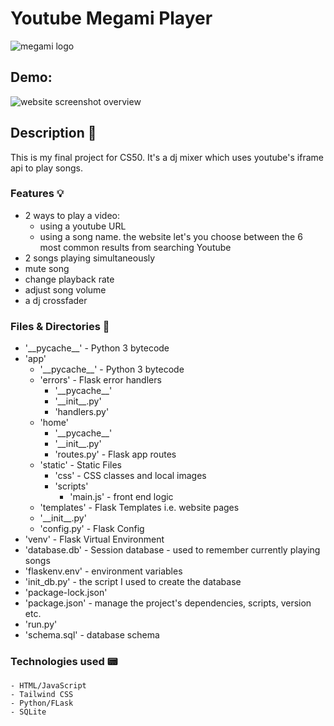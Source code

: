 # 
# Youtube Megami Player
![megami logo](https://megamiclub.bg/plovdiv/wp-content/themes/megami-plovdiv/images/logo.png)
## Demo:  <URL HERE>
  
![website screenshot overview](https://i.imgur.com/x2HDk9U.jpg)
## Description 📜
  This is my final project for CS50. It's a dj mixer which uses youtube's iframe api to play songs.
  
 ### Features 💡
  - 2 ways to play a video:
    - using a youtube URL
    - using a song name. the website let's you choose between the 6 most common results from searching Youtube
  - 2 songs playing simultaneously
  - mute song
  - change playback rate
  - adjust song volume
  - a dj crossfader
  
### Files & Directories 📁


  - '&#95;&#95;pycache__' - Python 3 bytecode 
  - 'app' 
    - '&#95;&#95;pycache__' - Python 3 bytecode 
    - 'errors' - Flask error handlers 
      - '&#95;&#95;pycache__'
      - '&#95;&#95;init__.py'
      - 'handlers.py' 
    - 'home' 
      - '&#95;&#95;pycache__'
      - '&#95;&#95;init__.py'
      - 'routes.py' - Flask app routes
    - 'static' - Static Files 
      - 'css' - CSS classes and local images
      - 'scripts'
        - 'main.js' - front end logic
    - 'templates' - Flask Templates i.e. website pages 
    - '&#95;&#95;init__.py'
    - 'config.py' - Flask Config
  - 'venv' - Flask Virtual Environment
  - 'database.db' - Session database - used to remember currently playing songs
  - 'flaskenv.env' - environment variables
  - 'init_db.py' - the script I used to create the database
  - 'package-lock.json'
  - 'package.json' - manage the project's dependencies, scripts, version etc.
  - 'run.py' 
  - 'schema.sql' - database schema
  
  
  
  
  
 ### Technologies used 📟
    - HTML/JavaScript
    - Tailwind CSS
    - Python/FLask
    - SQLite
